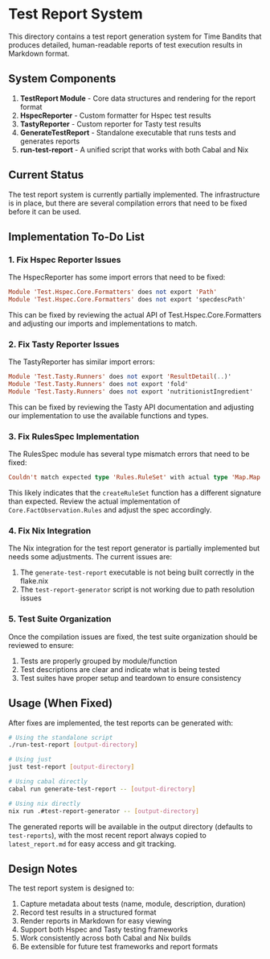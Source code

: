 # Test Report System

This directory contains a test report generation system for Time Bandits that produces detailed, human-readable reports of test execution results in Markdown format.

## System Components

1. **TestReport Module** - Core data structures and rendering for the report format
2. **HspecReporter** - Custom formatter for Hspec test results 
3. **TastyReporter** - Custom reporter for Tasty test results
4. **GenerateTestReport** - Standalone executable that runs tests and generates reports
5. **run-test-report** - A unified script that works with both Cabal and Nix

## Current Status

The test report system is currently partially implemented. The infrastructure is in place, but there are several compilation errors that need to be fixed before it can be used.

## Implementation To-Do List

### 1. Fix Hspec Reporter Issues

The HspecReporter has some import errors that need to be fixed:

```haskell
Module 'Test.Hspec.Core.Formatters' does not export 'Path'
Module 'Test.Hspec.Core.Formatters' does not export 'specdescPath'
```

This can be fixed by reviewing the actual API of Test.Hspec.Core.Formatters and adjusting our imports and implementations to match.

### 2. Fix Tasty Reporter Issues

The TastyReporter has similar import errors:

```haskell
Module 'Test.Tasty.Runners' does not export 'ResultDetail(..)'
Module 'Test.Tasty.Runners' does not export 'fold'
Module 'Test.Tasty.Runners' does not export 'nutritionistIngredient'
```

This can be fixed by reviewing the Tasty API documentation and adjusting our implementation to use the available functions and types.

### 3. Fix RulesSpec Implementation

The RulesSpec module has several type mismatch errors that need to be fixed:

```haskell
Couldn't match expected type 'Rules.RuleSet' with actual type 'Map.Map Text Text -> Rules.RuleSet'
```

This likely indicates that the `createRuleSet` function has a different signature than expected. Review the actual implementation of `Core.FactObservation.Rules` and adjust the spec accordingly.

### 4. Fix Nix Integration

The Nix integration for the test report generator is partially implemented but needs some adjustments. The current issues are:

1. The `generate-test-report` executable is not being built correctly in the flake.nix
2. The `test-report-generator` script is not working due to path resolution issues

### 5. Test Suite Organization

Once the compilation issues are fixed, the test suite organization should be reviewed to ensure:

1. Tests are properly grouped by module/function
2. Test descriptions are clear and indicate what is being tested
3. Test suites have proper setup and teardown to ensure consistency

## Usage (When Fixed)

After fixes are implemented, the test reports can be generated with:

```bash
# Using the standalone script
./run-test-report [output-directory]

# Using just
just test-report [output-directory]

# Using cabal directly
cabal run generate-test-report -- [output-directory]

# Using nix directly
nix run .#test-report-generator -- [output-directory]
```

The generated reports will be available in the output directory (defaults to `test-reports`), with the most recent report always copied to `latest_report.md` for easy access and git tracking.

## Design Notes

The test report system is designed to:

1. Capture metadata about tests (name, module, description, duration)
2. Record test results in a structured format
3. Render reports in Markdown for easy viewing
4. Support both Hspec and Tasty testing frameworks
5. Work consistently across both Cabal and Nix builds
6. Be extensible for future test frameworks and report formats 